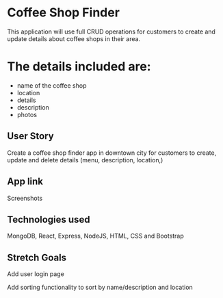 #  Coffee Shop Finder
This application will use full CRUD operations for customers to create and update details about coffee shops in their area. 


# The details included are:
- name of the coffee shop
- location
- details
- description
- photos


## User Story

Create a coffee shop finder app in downtown city for customers to create, update and delete details (menu, description, location,)

## App link  

Screenshots


## Technologies used
MongoDB, React, Express, NodeJS, HTML, CSS and Bootstrap

## Stretch Goals

Add user login page

Add sorting functionality to sort by name/description and location


